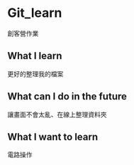 # Git_learn
創客營作業
## What I learn
更好的整理我的檔案
## What can I do in the future
讓畫面不會太亂、在線上整理資料夾
## What I want to learn
電路操作

